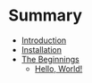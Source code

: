 # Summary

- [Introduction](./chapter_1.md)
- [Installation](./install.md)
- [The Beginnings](./begin.md)
    - [Hello, World!](./helloworld.md)
